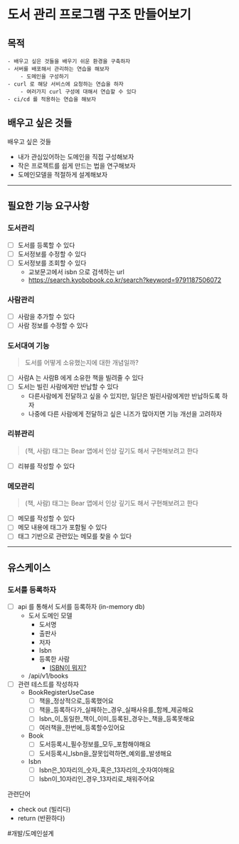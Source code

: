 # 도서 관리 프로그램 구조 만들어보기

## 목적
	- 배우고 싶은 것들을 배우기 쉬운 환경을 구축하자
	- 서버를 배포해서 관리하는 연습을 해보자
		- 도메인을 구성하기
	- curl 로 해당 서비스에 요청하는 연습을 하자
		- 여러가지 curl 구성에 대해서 연습할 수 있다
	- ci/cd 를 적용하는 연습을 해보자


## 배우고 싶은 것들
배우고 싶은 것들
- 내가 관심있어하는 도메인을 직접 구성해보자
- 작은 프로젝트를 쉽게 만드는 법을 연구해보자
- 도메인모델을 적절하게 설계해보자

-----------

## 필요한 기능 요구사항
### 도서관리

- [ ] 도서를 등록할 수 있다
- [ ] 도서정보를 수정할 수 있다
- [ ] 도서정보를 조회할 수 있다
  - 교보문고에서 isbn 으로 검색하는 url
  - https://search.kyobobook.co.kr/search?keyword=9791187506072

### 사람관리
- [ ] 사람을 추가할 수 있다
- [ ] 사람 정보를 수정할 수 있다

### 도서대여 기능
> 도서를 어떻게 소유했는지에 대한 개념일까?
- [ ] 사람A 는 사람B 에게 소유한 책을 빌려줄 수 있다
- [ ] 도서는 빌린 사람에게만 반납할 수 있다
  - 다른사람에게 전달하고 싶을 수 있지만, 일단은 빌린사람에게만 반납하도록 하자
  - 나중에 다른 사람에게 전달하고 싶은 니즈가 많아지면 기능 개선을 고려하자

### 리뷰관리
> (책, 사람)
> 태그는 Bear 앱에서 인상 깊기도 해서 구현해보려고 한다
- [ ] 리뷰를 작성할 수 있다

### 메모관리
> (책, 사람)
> 태그는 Bear 앱에서 인상 깊기도 해서 구현해보려고 한다
- [ ] 메모를 작성할 수 있다
- [ ] 메모 내용에 태그가 포함될 수 있다
- [ ] 태그 기반으로 관련있는 메모를 찾을 수 있다

------------

## 유스케이스
### 도서를 등록하자
- [ ] api 를 통해서 도서를 등록하자 (in-memory db)
	- 도서 도메인 모델
		- 도서명
		- 출판사
		- 저자
		- Isbn
		- 등록한 사람
			- [ISBN이 뭐지?](https://thrillfighter.tistory.com/361)
	- /api/v1/books
- [ ] 관련 테스트를 작성하자
	- BookRegisterUseCase
		- [ ] 책을_정상적으로_등록했어요
		- [ ] 책을_등록하다가_실패하는_경우_실패사유를_함께_제공해요
		- [ ] Isbn_이_동일한_책이_이미_등록된_경우는_책을_등록못해요
		- [ ] 여러책을_한번에_등록할수있어요
	- Book
		- [ ] 도서등록시_필수정보를_모두_포함해야해요
		- [ ] 도서등록시_Isbn을_잘못입력하면_예외를_발생해요
	- Isbn
		- [ ] Isbn은_10자리의_숫자_혹은_13자리의_숫자여야해요
		- [ ] Isbn이_10자리인_경우_13자리로_채워주어요

관련단어
- check out (빌리다)
- return (반환하다)














#개발/도메인설계